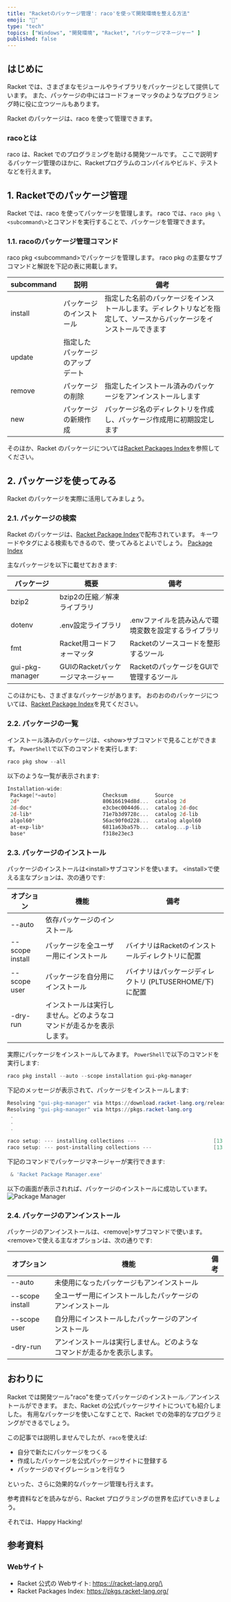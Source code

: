 ```yaml
---
title: "Racketのパッケージ管理': raco'を使って開発環境を整える方法"
emoji: "🎾"
type: "tech"
topics: ["Windows", "開発環境", "Racket", "パッケージマネージャー" ]
published: false
---
```


## はじめに

Racket では、さまざまなモジュールやライブラリをパッケージとして提供しています。
また、パッケージの中にはコードフォーマッタのようなプログラミング時に役に立つツールもあります。

Racket のパッケージは、raco を使って管理できます。

### racoとは

raco は、Racket でのプログラミングを助ける開発ツールです。
ここで説明するパッケージ管理のほかに、Racketプログラムのコンパイルやビルド、テストなどを行えます。

## 1. Racketでのパッケージ管理

Racket では、raco を使ってパッケージを管理します。
raco では、`raco pkg \<subcommand\>`とコマンドを実行することで、パッケージを管理できます。

### 1.1. racoのパッケージ管理コマンド

raco pkg \<subcommand\>でパッケージを管理します。
raco pkg の主要なサブコマンドと解説を下記の表に掲載します。

| subcommand | 説明 | 備考 |
 --- | --- | --- |
| install | パッケージのインストール |  指定した名前のパッケージをインストールします。ディレクトリなどを指定して、ソースからパッケージをインストールできます |
| update | 指定したパッケージのアップデート |  |
| remove | パッケージの削除 | 指定したインストール済みのパッケージをアンインストールします |
| new | パッケージの新規作成 | パッケージ名のディレクトリを作成し、パッケージ作成用に初期設定します |

そのほか、Racket のパッケージについては[Racket Packages Index](https://docs.racket-lang.org/pkg/index.html)を参照してください。

## 2. パッケージを使ってみる

Racket のパッケージを実際に活用してみましょう。

### 2.1. パッケージの検索

Racket のパッケージは、[Racket Package Index](https://pkgs.racket-lang.org/)で配布されています。
キーワードやタグによる検索もできるので、使ってみるとよいでしょう。
[Package Index](https://i.imgur.com/r9jlfkA.png)

主なパッケージを以下に載せておきます:

| パッケージ | 概要 | 備考 |
| --- | --- | --- |
| bzip2 | bzip2の圧縮／解凍ライブラリ | |
| dotenv | .env設定ライブラリ | .envファイルを読み込んで環境変数を設定するライブラリ |
| fmt | Racket用コードフォーマッタ | Racketのソースコードを整形するツール |
| gui-pkg-manager | GUIのRacketパッケージマネージャー | RacketのパッケージをGUIで管理するツール ||

このほかにも、さまざまなパッケージがあります。
おのおののパッケージについては、[Racket Package Index](https://pkgs.racket-lang.org/)を見てください。

### 2.2. パッケージの一覧

インストール済みのパッケージは、\<show\>サブコマンドで見ることができます。
`PowerShell`で以下のコマンドを実行します:

```powershell
raco pkg show --all
```

以下のような一覧が表示されます:

```powershell
Installation-wide:
 Package[*=auto]               Checksum         Source
 2d*                           806166194d8d...  catalog 2d
 2d-doc*                       e3cbec0044d6...  catalog 2d-doc
 2d-lib*                       71e7b3d9728c...  catalog 2d-lib
 algol60*                      56ac90f0d228...  catalog algol60
 at-exp-lib*                   6811a63ba57b...  catalog...p-lib
 base*                         f318e23ec3
 ```

### 2.3. パッケージのインストール

パッケージのインストールは\<install\>サブコマンドを使います。
\<install\>で使える主なプションは、次の通りです:

| オプション| 機能 | 備考 |
| --- | --- | --- |
|  --auto | 依存パッケージのインストール |  |
| --scope install | パッケージを全ユーザー用にインストール | バイナリはRacketのインストールディレクトリに配置 |
| --scope user | パッケージを自分用にインストール | バイナリはパッケージディレクトリ (PLTUSERHOME/下)に配置 |
| -dry-run | インストールは実行しません。どのようなコマンドが走るかを表示します。 |  |

実際にパッケージをインストールしてみます。
`PowerShell`で以下のコマンドを実行します:

```powershell
raco pkg install --auto --scope installation gui-pkg-manager
```

下記のメッセージが表示されて、パッケージをインストールします:

```powershell
Resolving "gui-pkg-manager" via https://download.racket-lang.org/releases/8.9/catalog/
Resolving "gui-pkg-manager" via https://pkgs.racket-lang.org
 .
 .
 .

raco setup: --- installing collections ---                         [13:47:26]
raco setup: --- post-installing collections ---                    [13:47:26]
```

下記のコマンドでパッケージマネージャーが実行できます:

```powershell
 & 'Racket Package Manager.exe'
```

以下の画面が表示されれば、パッケージのインストールに成功しています。
![Package Manager](https://i.imgur.com/eOIqmH4.png)

### 2.4. パッケージのアンインストール

パッケージのアンインストールは、\<remove|>サブコマンドで使います。
\<remove>で使える主なオプションは、次の通りです:

| オプション | 機能 | 備考 |
| --- | --- | --- |
|  --auto | 未使用になったパッケージもアンインストール |  |
| --scope install | 全ユーザー用にインストールしたパッケージのアンインストール | |
| --scope user | 自分用にインストールしたパッケージのアンインストール |  |
| -dry-run | アンインストールは実行しません。どのようなコマンドが走るかを表示します。 |  |

## おわりに

Racket では開発ツール"raco"を使ってパッケージのインストール／アンインストールができます。
また、Racket の公式パッケージサイトについても紹介しました。
有用なパッケージを使いこなすことで、Racket での効率的なプログラミングができるでしょう。

この記事では説明しませんでしたが、`raco`を使えば:

- 自分で新たにパッケージをつくる
- 作成したパッケージを公式パッケージサイトに登録する
- パッケージのマイグレーションを行なう

といった、さらに効果的なパッケージ管理も行えます。

参考資料などを読みながら、Racket プログラミングの世界を広げていきましょう。

それでは、Happy Hacking!

## 参考資料

### Webサイト

- Racket 公式の Webサイト: <https:://racket-lang.org/\>
- Racket Packages Index:  <https://pkgs.racket-lang.org/>

